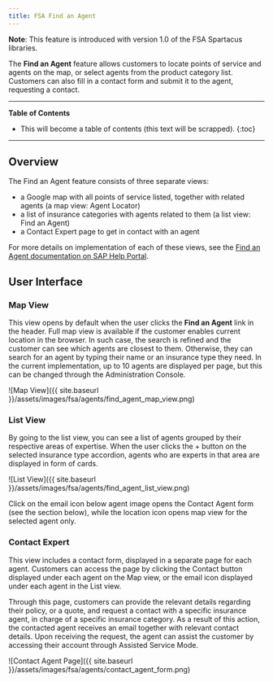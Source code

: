 ```yaml
---
title: FSA Find an Agent
---
```


**Note**: This feature is introduced with version 1.0 of the FSA Spartacus libraries.

The **Find an Agent** feature allows customers to locate points of service and agents on the map, or select agents from the product category list. Customers can also fill in a contact form and submit it to the agent, requesting a contact.

***

**Table of Contents**

- This will become a table of contents (this text will be scrapped).
{:toc}

***

## Overview

The Find an Agent feature consists of three separate views:
- a Google map with all points of service listed, together with related agents (a map view: Agent Locator)
- a list of insurance categories with agents related to them (a list view: Find an Agent)
- a Contact Expert page to get in contact with an agent

For more details on implementation of each of these views, see the [Find an Agent documentation on SAP Help Portal](https://help.sap.com/viewer/a7d0f0c5faa44002bf81e1a9a91c77e2/LATEST/en-US/38f6a987f43f4be0b7e0cd7d6d660f19.html).


## User Interface

### Map View

This view opens by default when the user clicks the **Find an Agent** link in the header. Full map view is available if the customer enables current location in the browser. In such case, the search is refined and the customer can see which agents are closest to them. Otherwise, they can search for an agent by typing their name or an insurance type they need. In the current implementation, up to 10 agents are displayed per page, but this can be changed through the Administration Console. 

![Map View]({{ site.baseurl }}/assets/images/fsa/agents/find_agent_map_view.png)

### List View

By going to the list view, you can see a list of agents grouped by their respective areas of expertise. When the user clicks the + button on the selected insurance type accordion, agents who are experts in that area are displayed in form of cards.

![List View]({{ site.baseurl }}/assets/images/fsa/agents/find_agent_list_view.png)

Click on the email icon below agent image opens the Contact Agent form (see the section below), while the location icon opens map view for the selected agent only.

### Contact Expert

This view includes a contact form, displayed in a separate page for each agent. Customers can access the page by clicking the Contact button displayed under each agent on the Map view, or the email icon displayed under each agent in the List view.

Through this page, customers can provide the relevant details regarding their policy, or a quote, and request a contact with a specific insurance agent, in charge of a specific insurance category. As a result of this action, the contacted agent receives an email together with relevant contact details. Upon receiving the request, the agent can assist the customer by accessing their account through Assisted Service Mode.

![Contact Agent Page]({{ site.baseurl }}/assets/images/fsa/agents/contact_agent_form.png)
